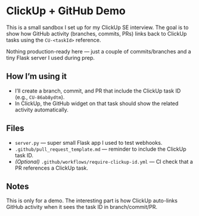
# ClickUp + GitHub Demo

This is a small sandbox I set up for my ClickUp SE interview. The goal is to show how GitHub activity (branches, commits, PRs) links back to ClickUp tasks using the `CU-<taskId>` reference.

Nothing production-ready here — just a couple of commits/branches and a tiny Flask server I used during prep.

## How I’m using it
- I’ll create a branch, commit, and PR that include the ClickUp task ID (e.g., `CU-86ab8ydtm`).
- In ClickUp, the GitHub widget on that task should show the related activity automatically.

## Files
- `server.py` — super small Flask app I used to test webhooks.
- `.github/pull_request_template.md` — reminder to include the ClickUp task ID.
- *(Optional)* `.github/workflows/require-clickup-id.yml` — CI check that a PR references a ClickUp task.

## Notes
This is only for a demo. The interesting part is how ClickUp auto-links GitHub activity when it sees the task ID in branch/commit/PR.
